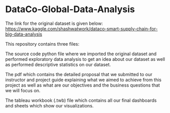 # DataCo-Global-Data-Analysis

The link for the original dataset is given below:
https://www.kaggle.com/shashwatwork/dataco-smart-supply-chain-for-big-data-analysis

This repository contains three files: 

The source code python file where we imported the original dataset and performed exploratory data analysis to get an idea about our dataset as well as performed descriptive statistics on our dataset.

The pdf which contains the detailed proposal that we submitted to our instructor and project guide explaining what we aimed to achieve from this project as well as what are our objectives and the business questions that we will focus on.

The tableau workbook (.twb) file which contains all our final dashboards and sheets which show our visualizations.
